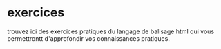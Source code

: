 # exercices
 trouvez ici  des exercices pratiques du langage de balisage html qui vous permettrontt d'approfondir vos connaissances pratiques.